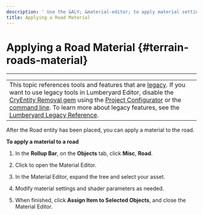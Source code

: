 ```yaml
---
description: ' Use the &ALY; &material-editor; to apply material settings to a road. '
title: Applying a Road Material
---
```

# Applying a Road Material {#terrain-roads-material}


****

|  |
| --- |
| This topic references tools and features that are [legacy](/docs/userguide/ly-glos-chap#legacy)\. If you want to use legacy tools in Lumberyard Editor, disable the [CryEntity Removal gem](/docs/userguide/gems/cryentity-removal-gem) using the [Project Configurator](/docs/userguide/configurator/intro) or the [command line](/docs/userguide/lmbr-exe)\. To learn more about legacy features, see the [Lumberyard Legacy Reference](https://d3bqhfbip4ze4a.cloudfront.net/lumberyard-legacy.pdf)\. |

After the Road entity has been placed, you can apply a material to the road\.

**To apply a material to a road**

1. In the **Rollup Bar**, on the **Objects** tab, click **Misc**, **Road**\.

1. Click **<No Custom Material>** to open the Material Editor\.

1. In the Material Editor, expand the tree and select your asset\.

1. Modify material settings and shader parameters as needed\.

1. When finished, click **Assign Item to Selected Objects**, and close the Material Editor\.